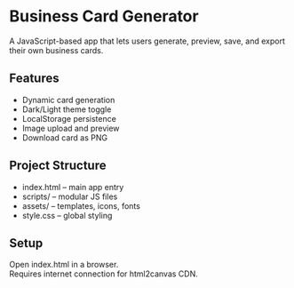 # Business Card Generator

A JavaScript-based app that lets users generate, preview, save, and export their own business cards.

## Features
- Dynamic card generation
- Dark/Light theme toggle
- LocalStorage persistence
- Image upload and preview
- Download card as PNG

## Project Structure
- index.html – main app entry
- scripts/ – modular JS files
- assets/ – templates, icons, fonts
- style.css – global styling

## Setup
Open index.html in a browser.  
Requires internet connection for html2canvas CDN.
